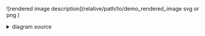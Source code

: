 
![rendered image description](relative/path/to/demo_rendered_image svg or png )
<details>
  <summary>diagram source</summary>
  This details block is collapsed by default when viewed in GitHub. This hides the mermaid graph definition, while the rendered image
  linked above is shown. The details tag has to follow the image tag. (newlines allowed)

```mermaid
graph TD;
    A-->B;
    A-->C;
    B-->D;
    C-->D;
```
  
</details>
